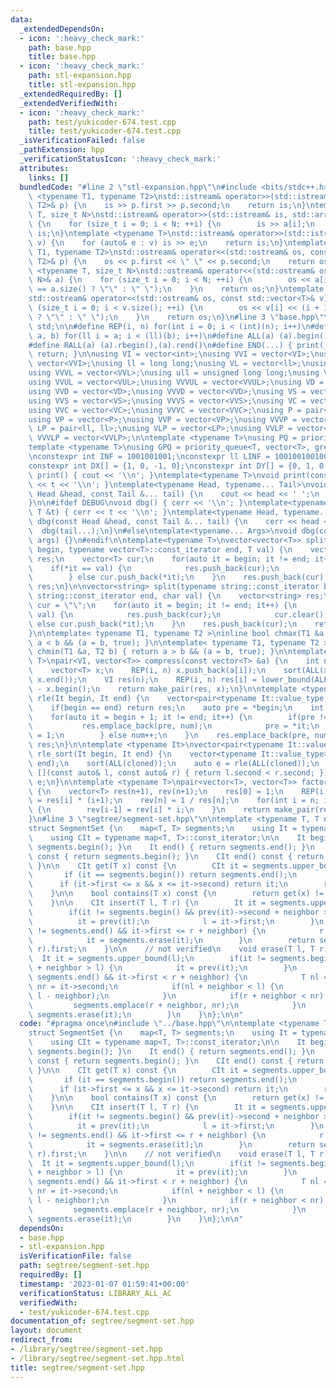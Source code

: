```yaml
---
data:
  _extendedDependsOn:
  - icon: ':heavy_check_mark:'
    path: base.hpp
    title: base.hpp
  - icon: ':heavy_check_mark:'
    path: stl-expansion.hpp
    title: stl-expansion.hpp
  _extendedRequiredBy: []
  _extendedVerifiedWith:
  - icon: ':heavy_check_mark:'
    path: test/yukicoder-674.test.cpp
    title: test/yukicoder-674.test.cpp
  _isVerificationFailed: false
  _pathExtension: hpp
  _verificationStatusIcon: ':heavy_check_mark:'
  attributes:
    links: []
  bundledCode: "#line 2 \"stl-expansion.hpp\"\n#include <bits/stdc++.h>\n\ntemplate\
    \ <typename T1, typename T2>\nstd::istream& operator>>(std::istream& is, std::pair<T1,\
    \ T2>& p) {\n    is >> p.first >> p.second;\n    return is;\n}\ntemplate <typename\
    \ T, size_t N>\nstd::istream& operator>>(std::istream& is, std::array<T, N>& a)\
    \ {\n    for (size_t i = 0; i < N; ++i) {\n        is >> a[i];\n    }\n    return\
    \ is;\n}\ntemplate <typename T>\nstd::istream& operator>>(std::istream& is, std::vector<T>&\
    \ v) {\n    for (auto& e : v) is >> e;\n    return is;\n}\ntemplate <typename\
    \ T1, typename T2>\nstd::ostream& operator<<(std::ostream& os, const std::pair<T1,\
    \ T2>& p) {\n    os << p.first << \" \" << p.second;\n    return os;\n}\ntemplate\
    \ <typename T, size_t N>\nstd::ostream& operator<<(std::ostream& os, const std::array<T,\
    \ N>& a) {\n    for (size_t i = 0; i < N; ++i) {\n        os << a[i] << (i + 1\
    \ == a.size() ? \"\" : \" \");\n    }\n    return os;\n}\ntemplate <typename T>\n\
    std::ostream& operator<<(std::ostream& os, const std::vector<T>& v) {\n    for\
    \ (size_t i = 0; i < v.size(); ++i) {\n        os << v[i] << (i + 1 == v.size()\
    \ ? \"\" : \" \");\n    }\n    return os;\n}\n#line 3 \"base.hpp\"\nusing namespace\
    \ std;\n\n#define REP(i, n) for(int i = 0; i < (int)(n); i++)\n#define FOR(i,\
    \ a, b) for(ll i = a; i < (ll)(b); i++)\n#define ALL(a) (a).begin(),(a).end()\n\
    #define RALL(a) (a).rbegin(),(a).rend()\n#define END(...) { print(__VA_ARGS__);\
    \ return; }\n\nusing VI = vector<int>;\nusing VVI = vector<VI>;\nusing VVVI =\
    \ vector<VVI>;\nusing ll = long long;\nusing VL = vector<ll>;\nusing VVL = vector<VL>;\n\
    using VVVL = vector<VVL>;\nusing ull = unsigned long long;\nusing VUL = vector<ull>;\n\
    using VVUL = vector<VUL>;\nusing VVVUL = vector<VVUL>;\nusing VD = vector<double>;\n\
    using VVD = vector<VD>;\nusing VVVD = vector<VVD>;\nusing VS = vector<string>;\n\
    using VVS = vector<VS>;\nusing VVVS = vector<VVS>;\nusing VC = vector<char>;\n\
    using VVC = vector<VC>;\nusing VVVC = vector<VVC>;\nusing P = pair<int, int>;\n\
    using VP = vector<P>;\nusing VVP = vector<VP>;\nusing VVVP = vector<VVP>;\nusing\
    \ LP = pair<ll, ll>;\nusing VLP = vector<LP>;\nusing VVLP = vector<VLP>;\nusing\
    \ VVVLP = vector<VVLP>;\n\ntemplate <typename T>\nusing PQ = priority_queue<T>;\n\
    template <typename T>\nusing GPQ = priority_queue<T, vector<T>, greater<T>>;\n\
    \nconstexpr int INF = 1001001001;\nconstexpr ll LINF = 1001001001001001001ll;\n\
    constexpr int DX[] = {1, 0, -1, 0};\nconstexpr int DY[] = {0, 1, 0, -1};\n\nvoid\
    \ print() { cout << '\\n'; }\ntemplate<typename T>\nvoid print(const T &t) { cout\
    \ << t << '\\n'; }\ntemplate<typename Head, typename... Tail>\nvoid print(const\
    \ Head &head, const Tail &... tail) {\n    cout << head << ' ';\n    print(tail...);\n\
    }\n\n#ifdef DEBUG\nvoid dbg() { cerr << '\\n'; }\ntemplate<typename T>\nvoid dbg(const\
    \ T &t) { cerr << t << '\\n'; }\ntemplate<typename Head, typename... Tail>\nvoid\
    \ dbg(const Head &head, const Tail &... tail) {\n    cerr << head << ' ';\n  \
    \  dbg(tail...);\n}\n#else\ntemplate<typename... Args>\nvoid dbg(const Args &...\
    \ args) {}\n#endif\n\ntemplate<typename T>\nvector<vector<T>> split(typename vector<T>::const_iterator\
    \ begin, typename vector<T>::const_iterator end, T val) {\n    vector<vector<T>>\
    \ res;\n    vector<T> cur;\n    for(auto it = begin; it != end; it++) {\n    \
    \    if(*it == val) {\n            res.push_back(cur);\n            cur.clear();\n\
    \        } else cur.push_back(*it);\n    }\n    res.push_back(cur);\n    return\
    \ res;\n}\n\nvector<string> split(typename string::const_iterator begin, typename\
    \ string::const_iterator end, char val) {\n    vector<string> res;\n    string\
    \ cur = \"\";\n    for(auto it = begin; it != end; it++) {\n        if(*it ==\
    \ val) {\n            res.push_back(cur);\n            cur.clear();\n        }\
    \ else cur.push_back(*it);\n    }\n    res.push_back(cur);\n    return res;\n\
    }\n\ntemplate< typename T1, typename T2 >\ninline bool chmax(T1 &a, T2 b) { return\
    \ a < b && (a = b, true); }\n\ntemplate< typename T1, typename T2 >\ninline bool\
    \ chmin(T1 &a, T2 b) { return a > b && (a = b, true); }\n\ntemplate <typename\
    \ T>\npair<VI, vector<T>> compress(const vector<T> &a) {\n    int n = a.size();\n\
    \    vector<T> x;\n    REP(i, n) x.push_back(a[i]);\n    sort(ALL(x)); x.erase(unique(ALL(x)),\
    \ x.end());\n    VI res(n);\n    REP(i, n) res[i] = lower_bound(ALL(x), a[i])\
    \ - x.begin();\n    return make_pair(res, x);\n}\n\ntemplate <typename It>\nauto\
    \ rle(It begin, It end) {\n    vector<pair<typename It::value_type, int>> res;\n\
    \    if(begin == end) return res;\n    auto pre = *begin;\n    int num = 1;\n\
    \    for(auto it = begin + 1; it != end; it++) {\n        if(pre != *it) {\n \
    \           res.emplace_back(pre, num);\n            pre = *it;\n            num\
    \ = 1;\n        } else num++;\n    }\n    res.emplace_back(pre, num);\n    return\
    \ res;\n}\n\ntemplate <typename It>\nvector<pair<typename It::value_type, int>>\
    \ rle_sort(It begin, It end) {\n    vector<typename It::value_type> cloned(begin,\
    \ end);\n    sort(ALL(cloned));\n    auto e = rle(ALL(cloned));\n    sort(ALL(e),\
    \ [](const auto& l, const auto& r) { return l.second < r.second; });\n    return\
    \ e;\n}\n\ntemplate <typename T>\npair<vector<T>, vector<T>> factorial(int n)\
    \ {\n    vector<T> res(n+1), rev(n+1);\n    res[0] = 1;\n    REP(i, n) res[i+1]\
    \ = res[i] * (i+1);\n    rev[n] = 1 / res[n];\n    for(int i = n; i > 0; i--)\
    \ {\n        rev[i-1] = rev[i] * i;\n    }\n    return make_pair(res, rev);\n\
    }\n#line 3 \"segtree/segment-set.hpp\"\n\ntemplate <typename T, T neighbor=1>\n\
    struct SegmentSet {\n    map<T, T> segments;\n    using It = typename map<T, T>::iterator;\n\
    \    using CIt = typename map<T, T>::const_iterator;\n\n    It begin() { return\
    \ segments.begin(); }\n    It end() { return segments.end(); }\n    CIt begin()\
    \ const { return segments.begin(); }\n    CIt end() const { return segments.end();\
    \ }\n\n    CIt get(T x) const {\n        CIt it = segments.upper_bound(x);\n \
    \       if (it == segments.begin()) return segments.end();\n        it--;\n  \
    \      if (it->first <= x && x <= it->second) return it;\n        return segments.end();\n\
    \    }\n\n    bool contains(T x) const {\n        return get(x) != segments.end();\n\
    \    }\n\n    CIt insert(T l, T r) {\n        It it = segments.upper_bound(l);\n\
    \        if(it != segments.begin() && prev(it)->second + neighbor >= l) {\n  \
    \          it = prev(it);\n            l = it->first;\n        }\n        while(it\
    \ != segments.end() && it->first <= r + neighbor) {\n            r = max(r, it->second);\n\
    \            it = segments.erase(it);\n        }\n        return segments.emplace(l,\
    \ r).first;\n    }\n\n    // not verified\n    void erase(T l, T r) {\n      \
    \  It it = segments.upper_bound(l);\n        if(it != segments.begin() && prev(it)->second\
    \ + neighbor > l) {\n            it = prev(it);\n        }\n        while(it !=\
    \ segments.end() && it->first < r + neighbor) {\n            T nl = it->first,\
    \ nr = it->second;\n            if(nl + neighbor < l) {\n                segments.emplace(nl,\
    \ l - neighbor);\n            }\n            if(r + neighbor < nr) {\n       \
    \         segments.emplace(r + neighbor, nr);\n            }\n            it =\
    \ segments.erase(it);\n        }\n    }\n};\n\n"
  code: "#pragma once\n#include \"../base.hpp\"\n\ntemplate <typename T, T neighbor=1>\n\
    struct SegmentSet {\n    map<T, T> segments;\n    using It = typename map<T, T>::iterator;\n\
    \    using CIt = typename map<T, T>::const_iterator;\n\n    It begin() { return\
    \ segments.begin(); }\n    It end() { return segments.end(); }\n    CIt begin()\
    \ const { return segments.begin(); }\n    CIt end() const { return segments.end();\
    \ }\n\n    CIt get(T x) const {\n        CIt it = segments.upper_bound(x);\n \
    \       if (it == segments.begin()) return segments.end();\n        it--;\n  \
    \      if (it->first <= x && x <= it->second) return it;\n        return segments.end();\n\
    \    }\n\n    bool contains(T x) const {\n        return get(x) != segments.end();\n\
    \    }\n\n    CIt insert(T l, T r) {\n        It it = segments.upper_bound(l);\n\
    \        if(it != segments.begin() && prev(it)->second + neighbor >= l) {\n  \
    \          it = prev(it);\n            l = it->first;\n        }\n        while(it\
    \ != segments.end() && it->first <= r + neighbor) {\n            r = max(r, it->second);\n\
    \            it = segments.erase(it);\n        }\n        return segments.emplace(l,\
    \ r).first;\n    }\n\n    // not verified\n    void erase(T l, T r) {\n      \
    \  It it = segments.upper_bound(l);\n        if(it != segments.begin() && prev(it)->second\
    \ + neighbor > l) {\n            it = prev(it);\n        }\n        while(it !=\
    \ segments.end() && it->first < r + neighbor) {\n            T nl = it->first,\
    \ nr = it->second;\n            if(nl + neighbor < l) {\n                segments.emplace(nl,\
    \ l - neighbor);\n            }\n            if(r + neighbor < nr) {\n       \
    \         segments.emplace(r + neighbor, nr);\n            }\n            it =\
    \ segments.erase(it);\n        }\n    }\n};\n\n"
  dependsOn:
  - base.hpp
  - stl-expansion.hpp
  isVerificationFile: false
  path: segtree/segment-set.hpp
  requiredBy: []
  timestamp: '2023-01-07 01:59:41+00:00'
  verificationStatus: LIBRARY_ALL_AC
  verifiedWith:
  - test/yukicoder-674.test.cpp
documentation_of: segtree/segment-set.hpp
layout: document
redirect_from:
- /library/segtree/segment-set.hpp
- /library/segtree/segment-set.hpp.html
title: segtree/segment-set.hpp
---
```


